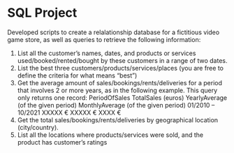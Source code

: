 # SQL Project

Developed scripts to create a relalationship database for a fictitious video game store, as well as queries to retrieve the following information:
1. List all the customer’s names, dates, and products or services used/booked/rented/bought by 
these customers in a range of two dates.
2. List the best three customers/products/services/places (you are free to define the criteria for 
what means “best”)
3. Get the average amount of sales/bookings/rents/deliveries for a period that involves 2 or more 
years, as in the following example. This query only returns one record:
PeriodOfSales TotalSales (euros) YearlyAverage (of 
the given period)
MonthlyAverage (of 
the given period)
01/2010 – 10/2021 XXXXX € XXXXX € XXXX €
4. Get the total sales/bookings/rents/deliveries by geographical location (city/country).
5. List all the locations where products/services were sold, and the product has customer’s ratings



